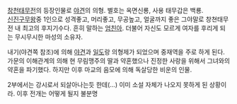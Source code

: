 [창천태무전](%EC%B0%BD%EC%B2%9C%ED%83%9C%EB%AC%B4%EC%A0%84.md)의 등장인물로
[야견](%EC%95%BC%EA%B2%AC.md)의 의형. 별호는 옥면신룡, 사용 태무갑은 백룡.  
[신진구무왕](%EC%8B%A0%EC%A7%84%EA%B5%AC%EB%AC%B4%EC%99%95.md)중 1인으로 성격좋고, 머리좋고,
무공높고, 얼굴까지 좋은 그야말로 창쳔태무전 내 최고의 후지기수다. 흔히 말하는
[엄친아](%EC%97%84%EC%B9%9C%EC%95%84.md). 더불어 자신도 모르게 여자를 후리게 되는 무시무시한 마성의
소유자.

내기(야견쪽 참조)에 의해 [야견](%EC%95%BC%EA%B2%AC.md)과 [일도](%EC%9D%BC%EB%8F%84.md)랑
의형제가 되었으며 중재역을 주로 하게 된다.  
가문의 이해관계의 의해 현 무림맹주의 딸과 약혼했으나 진정한 사랑을 위해서 그녀와의 약혼을 파기했다. 하지만 이후 마교의 음모에 의해
독살당한 비운의 인물.

2부에서는 강시로서 되살아나는듯 한데(...) 이미 소설 자체가 나오지 못하게 된 상황이라. 이후 전개는 어떻게 될지 불분명  

